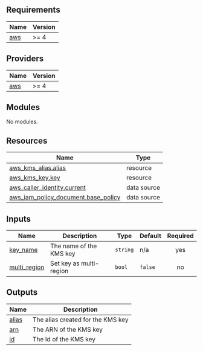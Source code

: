 <!-- BEGIN_TF_DOCS -->
## Requirements

| Name | Version |
|------|---------|
| <a name="requirement_aws"></a> [aws](#requirement\_aws) | >= 4 |

## Providers

| Name | Version |
|------|---------|
| <a name="provider_aws"></a> [aws](#provider\_aws) | >= 4 |

## Modules

No modules.

## Resources

| Name | Type |
|------|------|
| [aws_kms_alias.alias](https://registry.terraform.io/providers/hashicorp/aws/latest/docs/resources/kms_alias) | resource |
| [aws_kms_key.key](https://registry.terraform.io/providers/hashicorp/aws/latest/docs/resources/kms_key) | resource |
| [aws_caller_identity.current](https://registry.terraform.io/providers/hashicorp/aws/latest/docs/data-sources/caller_identity) | data source |
| [aws_iam_policy_document.base_policy](https://registry.terraform.io/providers/hashicorp/aws/latest/docs/data-sources/iam_policy_document) | data source |

## Inputs

| Name | Description | Type | Default | Required |
|------|-------------|------|---------|:--------:|
| <a name="input_key_name"></a> [key\_name](#input\_key\_name) | The name of the KMS key | `string` | n/a | yes |
| <a name="input_multi_region"></a> [multi\_region](#input\_multi\_region) | Set key as multi-region | `bool` | `false` | no |

## Outputs

| Name | Description |
|------|-------------|
| <a name="output_alias"></a> [alias](#output\_alias) | The alias created for the KMS key |
| <a name="output_arn"></a> [arn](#output\_arn) | The ARN of the KMS key |
| <a name="output_id"></a> [id](#output\_id) | The Id of the KMS key |
<!-- END_TF_DOCS -->